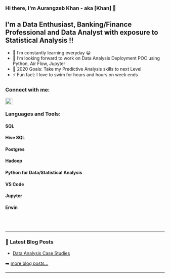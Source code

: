 ### Hi there, I'm Aurangzeb Khan - aka [Khan] 👋

## I'm a Data Enthusiast, Banking/Finance Professional and Data Analyst with exposure to Statistical Analysis !!

- 🌱 I’m constantly learning everyday  😀
- 👯 I’m looking forward to work on Data Analysis Deployment POC using Python, Air Flow, Jupyter
- 🥅 2020 Goals: Take my Predictive Analysis skills to next Level 
- ⚡ Fun fact: I love to swim for hours and hours on week ends

### Connect with me:

[<img align="left" alt="Aurangzeb Khan | LinkedIn" width="22px" src="https://www.linkedin.com/in/aurangzeb-khan-10531446/" />][linkedin]

<br />

### Languages and Tools:

#### SQL
#### Hive SQL
#### Postgres
#### Hadoop
#### Python for Data/Statistical Analysis
#### VS Code
#### Jupyter
#### Erwin

<br />
<br />

---

### 📕 Latest Blog Posts

<!-- BLOG-POST-LIST:START -->
- [Data Analysis Case Studies](https://github.com/mak-insights/infinite_stats)

<!-- BLOG-POST-LIST:END -->

➡️ [more blog posts...](https://medium.com/@rana.aurangzeb81)

---

</details>

[Linkedin]: https://www.linkedin.com/in/aurangzeb-khan-10531446/

